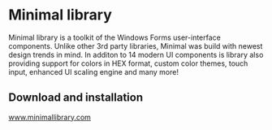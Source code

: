 # Minimal library

Minimal library is a toolkit of the Windows Forms user-interface components. Unlike other 3rd party libraries, Minimal was build with newest design trends in mind. In additon to 14 modern UI components is library also providing support for colors in HEX format, custom color themes, touch input, enhanced UI scaling engine and many more!

## Download and installation
www.minimallibrary.com
